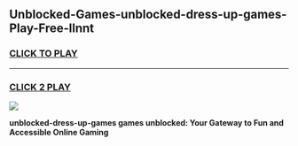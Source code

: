 
## Unblocked-Games-unblocked-dress-up-games-Play-Free-llnnt
<h3>
<a href="https://premium76.site?title=unblocked-dress-up-games&ref=09A">CLICK TO PLAY</a></h3>
<hr>

<h3>
<a href="https://premium76.site?title=unblocked-dress-up-games&ref=09A">CLICK 2 PLAY</a>
  
</h3>

<a href="https://premium76.site?title=unblocked-dress-up-games&ref=09A"><img src="https://clearcache.store/games.png"></a>


**unblocked-dress-up-games games unblocked: Your Gateway to Fun and Accessible Online Gaming**
